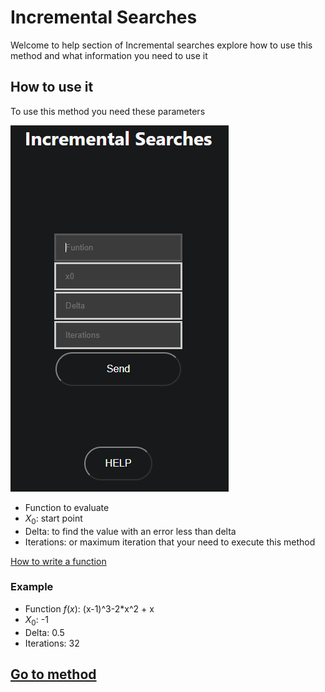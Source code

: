 # Incremental Searches

Welcome to help section of Incremental searches explore how to use this method and what information you need to use it
## How to use it

To use this method you need these parameters

![Input](../../static/img/blog/incremental)

- Function to evaluate
- $X_0$: start point
- Delta: to find the value with an error less than delta
- Iterations: or maximum iteration that your need to execute this method

[How to write a function](../../team/equations)

### Example 

-   Function $f(x)$: (x-1)^3-2*x^2 + x
-   $X_0$: -1
-   Delta: 0.5
-   Iterations: 32


## [Go to method](../../methods/busquedasIncrementales)